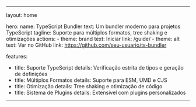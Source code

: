 
---
layout: home

hero:
  name: TypeScript Bundler
  text: Um bundler moderno para projetos TypeScript
  tagline: Suporte para múltiplos formatos, tree shaking e otimizações
  actions:
    - theme: brand
      text: Iniciar
      link: /guide/
    - theme: alt
      text: Ver no GitHub
      link: https://github.com/seu-usuario/ts-bundler

features:
  - title: Suporte TypeScript
    details: Verificação estrita de tipos e geração de definições
  - title: Múltiplos Formatos
    details: Suporte para ESM, UMD e CJS
  - title: Otimização
    details: Tree shaking e otimização de código
  - title: Sistema de Plugins
    details: Extensível com plugins personalizados
---
